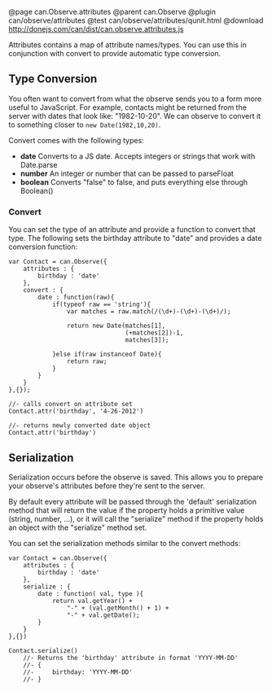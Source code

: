 @page can.Observe.attributes
@parent can.Observe
@plugin can/observe/attributes
@test can/observe/attributes/qunit.html
@download http://donejs.com/can/dist/can.observe.attributes.js

Attributes contains a map of attribute names/types. You can use this in conjunction with 
convert to provide automatic type conversion.

## Type Conversion

You often want to convert from what the observe sends you to a form more useful to JavaScript. 
For example, contacts might be returned from the server with dates that look like: "1982-10-20". 
We can observe to convert it to something closer to `new Date(1982,10,20)`.

Convert comes with the following types:

- __date__ Converts to a JS date. Accepts integers or strings that work with Date.parse
- __number__ An integer or number that can be passed to parseFloat
- __boolean__ Converts "false" to false, and puts everything else through Boolean()

### Convert

You can set the type of an attribute and provide a function to convert that type. 
The following sets the birthday attribute to "date" and provides a date conversion function:

	var Contact = can.Observe({
		attributes : {
			birthday : 'date'
		},
		convert : {
			date : function(raw){
				if(typeof raw == 'string'){
					var matches = raw.match(/(\d+)-(\d+)-(\d+)/);
					
					return new Date(matches[1], 
							        (+matches[2])-1, 
								    matches[3]);
								
				}else if(raw instanceof Date){
					return raw;
				}
			}
		}
	},{});

	//- calls convert on attribute set
	Contact.attr('birthday', '4-26-2012') 
	
	//- returns newly converted date object
	Contact.attr('birthday') 

## Serialization

Serialization occurs before the observe is saved. This allows you to prepare your observe's
attributes before they're sent to the server.

By default every attribute will be passed through the 'default' serialization method 
that will return the value if the property holds a primitive value (string, number, ...), 
or it will call the "serialize" method if the property holds an object with the "serialize" method set.

You can set the serialization methods similar to the convert methods:

	var Contact = can.Observe({
		attributes : { 
			birthday : 'date'
		},
		serialize : {
			date : function( val, type ){
				return val.getYear() + 
					"-" + (val.getMonth() + 1) + 
					"-" + val.getDate(); 
			}
		}
	},{})
	
	Contact.serialize()
		//- Returns the 'birthday' attribute in format 'YYYY-MM-DD'
		//- {
		//- 	birthday: 'YYYY-MM-DD'
		//- }